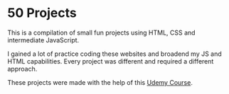 # 50 Projects

This is a compilation of small fun projects using HTML, CSS and intermediate JavaScript.

I gained a lot of practice coding these websites and broadend my JS and HTML capabilities. Every project was different and required a different approach.

These projects were made with the help of this [Udemy Course](https://www.udemy.com/course/50-projects-50-days/).
